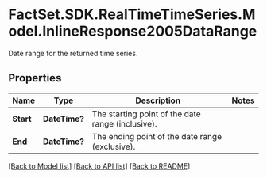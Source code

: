 # FactSet.SDK.RealTimeTimeSeries.Model.InlineResponse2005DataRange
Date range for the returned time series.

## Properties

Name | Type | Description | Notes
------------ | ------------- | ------------- | -------------
**Start** | **DateTime?** | The starting point of the date range (inclusive). | 
**End** | **DateTime?** | The ending point of the date range (exclusive). | 

[[Back to Model list]](../README.md#documentation-for-models) [[Back to API list]](../README.md#documentation-for-api-endpoints) [[Back to README]](../README.md)

